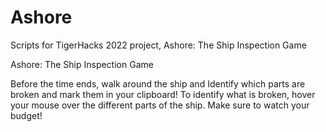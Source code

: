 # Ashore
Scripts for TigerHacks 2022 project, Ashore: The Ship Inspection Game

Ashore: The Ship Inspection Game

Before the time ends, walk around the ship and Identify which parts are broken and mark them in your clipboard! To identify what is broken, hover your mouse over the different parts of the ship. Make sure to watch your budget!
